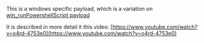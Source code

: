 This is a windows specific payload, which is a variation on [win_runPowershellScript payload](https://github.com/krakrukra/PocketAdmin/tree/master/extra/examplePayloads/win_runPowershellScript)  
  
It is described in more detail it this video: [https://www.youtube.com/watch?v=o4rd-4753e0](https://www.youtube.com/watch?v=o4rd-4753e0)  
